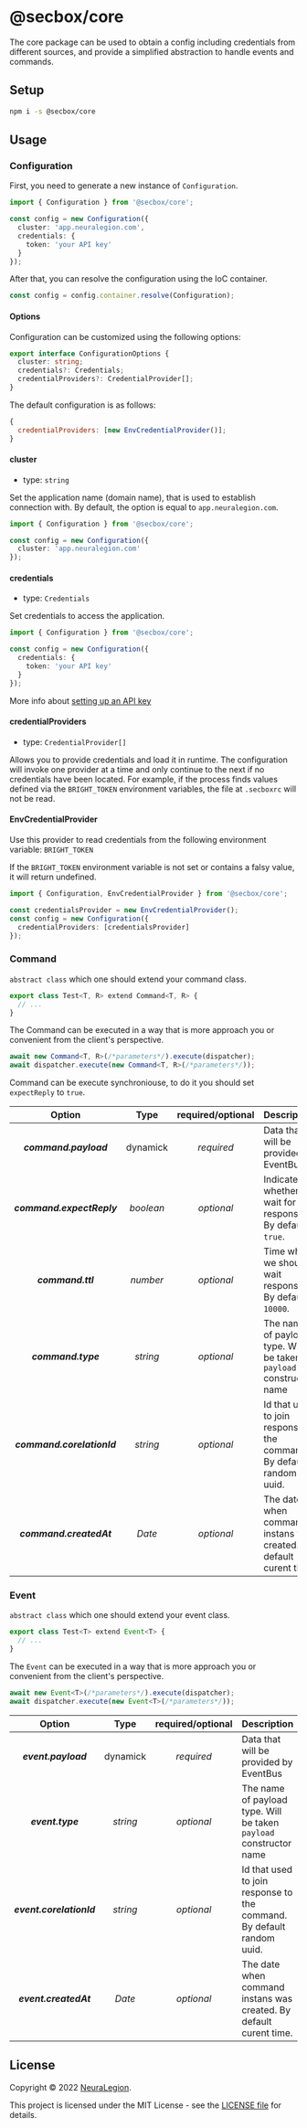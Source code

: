 # @secbox/core

The core package can be used to obtain a config including credentials from different sources, and provide a simplified abstraction to handle events and commands.

## Setup

```bash
npm i -s @secbox/core
```

## Usage

### Configuration

First, you need to generate a new instance of `Configuration`.

```ts
import { Configuration } from '@secbox/core';

const config = new Configuration({
  cluster: 'app.neuralegion.com',
  credentials: {
    token: 'your API key'
  }
});
```

After that, you can resolve the configuration using the IoC container.

```ts
const config = config.container.resolve(Configuration);
```

#### Options

Configuration can be customized using the following options:

```ts
export interface ConfigurationOptions {
  cluster: string;
  credentials?: Credentials;
  credentialProviders?: CredentialProvider[];
}
```

The default configuration is as follows:

```js
{
  credentialProviders: [new EnvCredentialProvider()];
}
```

#### cluster

- type: `string`

Set the application name (domain name), that is used to establish connection with. By default, the option is equal to `app.neuralegion.com`.

```ts
import { Configuration } from '@secbox/core';

const config = new Configuration({
  cluster: 'app.neuralegion.com'
});
```

#### credentials

- type: `Credentials`

Set credentials to access the application.

```ts
import { Configuration } from '@secbox/core';

const config = new Configuration({
  credentials: {
    token: 'your API key'
  }
});
```

More info about [setting up an API key](https://docs.neuralegion.com/docs/manage-your-organization#manage-organization-apicli-authentication-tokens)

#### credentialProviders

- type: `CredentialProvider[]`

Allows you to provide credentials and load it in runtime. The configuration will invoke one provider at a time and only continue to the next if no credentials have been located. For example, if the process finds values defined via the `BRIGHT_TOKEN` environment variables, the file at `.secboxrc` will not be read.

#### EnvCredentialProvider

Use this provider to read credentials from the following environment variable: `BRIGHT_TOKEN`

If the `BRIGHT_TOKEN` environment variable is not set or contains a falsy value, it will return undefined.

```ts
import { Configuration, EnvCredentialProvider } from '@secbox/core';

const credentialsProvider = new EnvCredentialProvider();
const config = new Configuration({
  credentialProviders: [credentialsProvider]
});
```

### Command

`abstract class` which one should extend your command class.

```ts
export class Test<T, R> extend Command<T, R> {
  // ...
}
```

The Command can be executed in a way that is more approach you or convenient from the client's perspective.

```ts
await new Command<T, R>(/*parameters*/).execute(dispatcher);
await dispatcher.execute(new Command<T, R>(/*parameters*/));
```

Command can be execute synchroniouse, to do it you should set `expectReply` to `true`.

|           Option           |   Type    | required/optional | Description                                                           |
| :------------------------: | :-------: | :---------------: | --------------------------------------------------------------------- |
|   **_command.payload_**    | dynamick  |    _required_     | Data that will be provided by EventBus                                |
| **_command.expectReply_**  | _boolean_ |    _optional_     | Indicates whether to wait for a response. By default `true`.          |
|     **_command.ttl_**      | _number_  |    _optional_     | Time what we should wait response. By default `10000`.                |
|     **_command.type_**     | _string_  |    _optional_     | The name of payload type. Will be taken `payload` constructor name    |
| **_command.corelationId_** | _string_  |    _optional_     | Id that used to join response to the command. By default random uuid. |
|  **_command.createdAt_**   |  _Date_   |    _optional_     | The date when command instans was created. By default curent time.    |

### Event

`abstract class` which one should extend your event class.

```ts
export class Test<T> extend Event<T> {
  // ...
}
```

The `Event` can be executed in a way that is more approach you or convenient from the client's perspective.

```ts
await new Event<T>(/*parameters*/).execute(dispatcher);
await dispatcher.execute(new Event<T>(/*parameters*/));
```

|          Option          |   Type   | required/optional | Description                                                           |
| :----------------------: | :------: | :---------------: | --------------------------------------------------------------------- |
|   **_event.payload_**    | dynamick |    _required_     | Data that will be provided by EventBus                                |
|     **_event.type_**     | _string_ |    _optional_     | The name of payload type. Will be taken `payload` constructor name    |
| **_event.corelationId_** | _string_ |    _optional_     | Id that used to join response to the command. By default random uuid. |
|  **_event.createdAt_**   |  _Date_  |    _optional_     | The date when command instans was created. By default curent time.    |

## License

Copyright © 2022 [NeuraLegion](https://github.com/NeuraLegion).

This project is licensed under the MIT License - see the [LICENSE file](LICENSE) for details.
